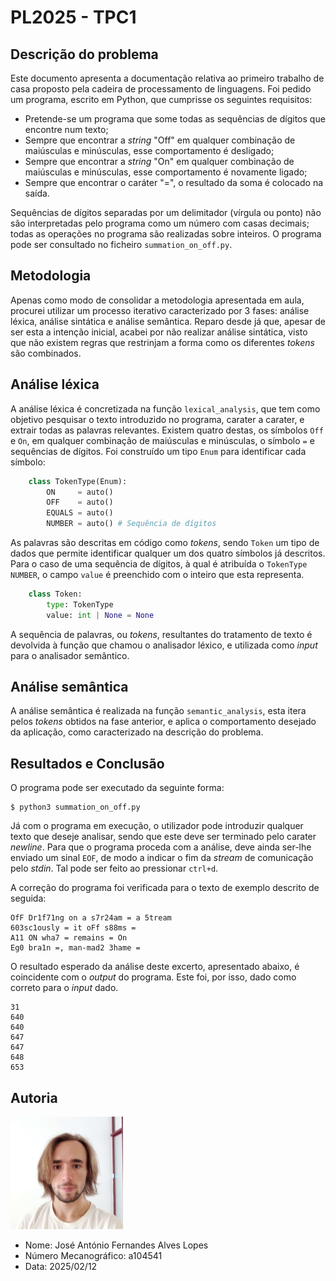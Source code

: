 # PL2025 - TPC1
## Descrição do problema
Este documento apresenta a documentação relativa ao primeiro trabalho de casa
proposto pela cadeira de processamento de linguagens. Foi pedido um programa,
escrito em Python, que cumprisse os seguintes requisitos:

- Pretende-se um programa que some todas as sequências de dígitos que encontre
num texto;
- Sempre que encontrar a *string* "Off" em qualquer combinação de maiúsculas e
minúsculas, esse comportamento é desligado;
 - Sempre que encontrar a *string* "On" em qualquer combinação de maiúsculas e
 minúsculas, esse comportamento é novamente ligado;
 - Sempre que encontrar o caráter "=", o resultado da soma é colocado na saída.

 Sequências de dígitos separadas por um delimitador (vírgula ou ponto) não são
 interpretadas pelo programa como um número com casas decimais; todas as
 operações no programa são realizadas sobre inteiros. O programa pode ser
 consultado no ficheiro ```summation_on_off.py```.

## Metodologia

Apenas como modo de consolidar a metodologia apresentada em aula, procurei
utilizar um processo iterativo caracterizado por 3 fases: análise léxica,
análise sintática e análise semântica. Reparo desde já que, apesar de ser esta
a intenção inicial, acabei por não realizar análise sintática, visto que não
existem regras que restrinjam a forma como os diferentes *tokens* são
combinados.

## Análise léxica

A análise léxica é concretizada na função ```lexical_analysis```, que tem como
objetivo pesquisar o texto introduzido no programa, carater a carater, e extrair
todas as palavras relevantes. Existem quatro destas, os símbolos ```Off``` e
```On```, em qualquer combinação de maiúsculas e minúsculas, o símbolo ```=``` e
sequências de dígitos. Foi construído um tipo ```Enum``` para identificar cada
símbolo:

```py
    class TokenType(Enum):
        ON     = auto()
        OFF    = auto()
        EQUALS = auto()
        NUMBER = auto() # Sequência de dígitos
```

As palavras são descritas em código como *tokens*, sendo ```Token``` um tipo de
dados que permite identificar qualquer um dos quatro símbolos já descritos. Para
o caso de uma sequência de dígitos, à qual é atribuída o ```TokenType```
```NUMBER```, o campo ```value``` é preenchido com o inteiro que esta
representa.

```py
    class Token:
        type: TokenType
        value: int | None = None
```

A sequência de palavras, ou *tokens*, resultantes do tratamento de texto
é devolvida à função que chamou o analisador léxico, e utilizada como *input*
para o analisador semântico.

## Análise semântica

A análise semântica é realizada na função ```semantic_analysis```, esta itera
pelos *tokens* obtidos na fase anterior, e aplica o comportamento desejado da
aplicação, como caracterizado na descrição do problema.

## Resultados e Conclusão

O programa pode ser executado da seguinte forma:

```
$ python3 summation_on_off.py
```

Já com o programa em execução, o utilizador pode introduzir qualquer texto que
deseje analisar, sendo que este deve ser terminado pelo carater *newline*. Para
que o programa proceda com a análise, deve ainda ser-lhe enviado um
sinal ```EOF```, de modo a indicar o fim da *stream* de comunicação pelo
*stdin*. Tal pode ser feito ao pressionar ```ctrl+d```.

A correção do programa foi verificada para o texto de exemplo descrito de
seguida:

```
OfF Dr1f71ng on a s7r24am = a 5tream
603sc1ously = it oFf s88ms =
A11 ON wha7 = remains = On
Eg0 bra1n =, man-mad2 3hame =

```

O resultado esperado da análise deste excerto, apresentado abaixo, é
coincidente com o *output* do programa. Este foi, por isso, dado como correto
para o *input* dado.

```
31
640
640
647
647
648
653
```

## Autoria
![image](../images/a104541.png)

- Nome: José António Fernandes Alves Lopes
- Número Mecanográfico: a104541
- Data: 2025/02/12
